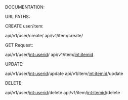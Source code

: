 DOCUMENTATION:

URL PATHS:

CREATE user/item:

api/v1/user/create/
api/v1/item/create/

GET Request:

api/v1/user/<int:userid>/
api/v1/item/<int:itemid>

UPDATE:

api/v1/user/<int:userid>/update
api/v1/item/<int:itemid>/update

DELETE:

api/v1/user/<int:userid>/delete
api/v1/item/<int:itemid>/delete